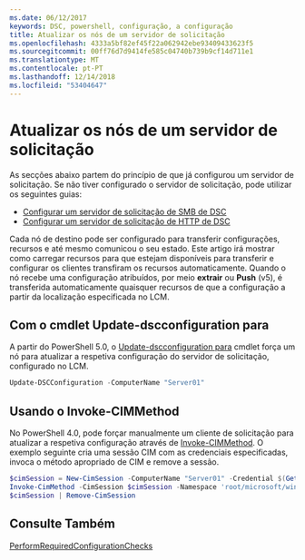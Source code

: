 ```yaml
---
ms.date: 06/12/2017
keywords: DSC, powershell, configuração, a configuração
title: Atualizar os nós de um servidor de solicitação
ms.openlocfilehash: 4333a5bf82ef45f22a062942ebe93409433623f5
ms.sourcegitcommit: 00ff76d7d9414fe585c04740b739b9cf14d711e1
ms.translationtype: MT
ms.contentlocale: pt-PT
ms.lasthandoff: 12/14/2018
ms.locfileid: "53404647"
---
```

# <a name="update-nodes-from-a-pull-server"></a>Atualizar os nós de um servidor de solicitação

As secções abaixo partem do princípio de que já configurou um servidor de solicitação. Se não tiver configurado o servidor de solicitação, pode utilizar os seguintes guias:

- [Configurar um servidor de solicitação de SMB de DSC](pullServerSmb.md)
- [Configurar um servidor de solicitação de HTTP de DSC](pullServer.md)

Cada nó de destino pode ser configurado para transferir configurações, recursos e até mesmo comunicou o seu estado. Este artigo irá mostrar como carregar recursos para que estejam disponíveis para transferir e configurar os clientes transfiram os recursos automaticamente. Quando o nó recebe uma configuração atribuídos, por meio **extrair** ou **Push** (v5), é transferida automaticamente quaisquer recursos de que a configuração a partir da localização especificada no LCM.

## <a name="using-the-update-dscconfiguration-cmdlet"></a>Com o cmdlet Update-dscconfiguration para

A partir do PowerShell 5.0, o [Update-dscconfiguration para](/powershell/module/psdesiredstateconfiguration/update-dscconfiguration) cmdlet força um nó para atualizar a respetiva configuração do servidor de solicitação, configurado no LCM.

```powershell
Update-DSCConfiguration -ComputerName "Server01"
```

## <a name="using-invoke-cimmethod"></a>Usando o Invoke-CIMMethod

No PowerShell 4.0, pode forçar manualmente um cliente de solicitação para atualizar a respetiva configuração através de [Invoke-CIMMethod](/powershell/module/cimcmdlets/invoke-cimmethod). O exemplo seguinte cria uma sessão CIM com as credenciais especificadas, invoca o método apropriado de CIM e remove a sessão.

```powershell
$cimSession = New-CimSession -ComputerName "Server01" -Credential $(Get-Credential)
Invoke-CimMethod -CimSession $cimSession -Namespace 'root/microsoft/windows/desiredstateconfiguration' -Class 'MSFT_DscLocalConfigurationManager' -MethodName 'PerformRequiredConfigurationChecks' -Arguments @{ 'Flags' = [uint32]1 } -Verbose
$cimSession | Remove-CimSession
```

## <a name="see-also"></a>Consulte Também

[PerformRequiredConfigurationChecks](/powershell/dsc/msft-dsclocalconfigurationmanager-performrequiredconfigurationchecks)
